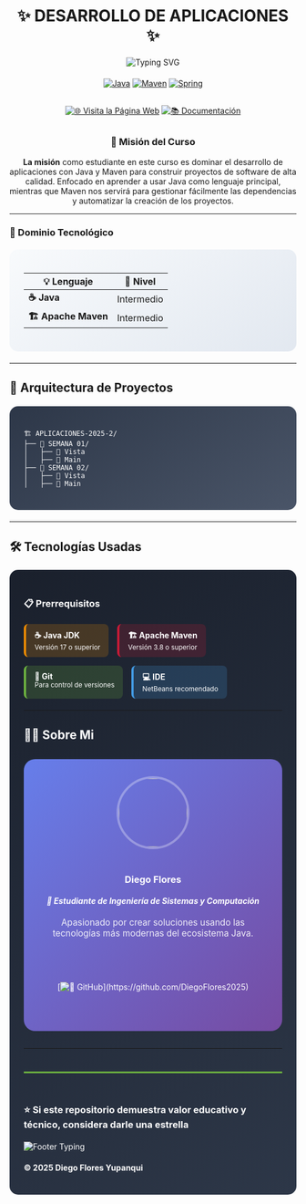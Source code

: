 <div align="center">

# ✨ ​DESARROLLO DE APLICACIONES ✨​

<div style="margin: 20px 0;">
  <img src="https://readme-typing-svg.herokuapp.com?font=Fira+Code&weight=500&size=24&duration=3000&pause=1000&color=6DB33F&center=true&vCenter=true&multiline=true&repeat=false&width=600&height=100&lines=Proyectos+en+Java+Maven;Con+Base+De+Datos" alt="Typing SVG" />
</div>

[![Java](https://img.shields.io/badge/Java-17+-ED8B00?style=for-the-badge&logo=openjdk&logoColor=white&labelColor=1a1a1a)](https://openjdk.java.net/)
[![Maven](https://img.shields.io/badge/Maven-3.8+-C71A36?style=for-the-badge&logo=apache-maven&logoColor=white&labelColor=1a1a1a)](https://maven.apache.org/)
[![Spring](https://img.shields.io/badge/Spring-6.0+-6DB33F?style=for-the-badge&logo=spring&logoColor=white&labelColor=1a1a1a)](https://spring.io/)

<div style="margin: 30px 0;">
  
[![🌐 Visita la Página Web](https://img.shields.io/badge/🌐_Visita_La_Página_Web-6DB33F?style=for-the-badge&labelColor=2d3748&color=48bb78)](https://diegoflores2025.github.io/aplicaciones2025)
[![📚 Documentación](https://img.shields.io/badge/📚_Mira_El_Repositorio-4299E1?style=for-the-badge&labelColor=2d3748&color=3182ce)](https://github.com/DiegoFlores2025/APLICACIONES-2025-2.git)

</div>

### 🥇​ Misión del Curso

**La misión**  como estudiante en este curso es dominar el desarrollo de aplicaciones con Java y Maven para construir proyectos de software de alta calidad. Enfocado en aprender a usar Java como lenguaje principal, mientras que Maven nos servirá para gestionar fácilmente las dependencias y automatizar la creación de los proyectos.

</div>

</div>

---

### 🎯 Dominio Tecnológico

<div style="background: linear-gradient(145deg, #f8fafc, #e2e8f0); padding: 25px; border-radius: 15px; margin: 20px 0;">

| 💡 Lenguaje | 🚀 Nivel | 
|----------------------|---------------------|
| **☕ Java** | Intermedio | <div style="background: linear-gradient(90deg, #ED8B00 0%, #FFA500 100%); height: 8px; border-radius: 4px; width: 90%;"></div> |
| **🏗️ Apache Maven** | Intermedio| <div style="background: linear-gradient(90deg, #C71A36 0%, #E91E63 100%); height: 8px; border-radius: 4px; width: 85%;"></div> |

</div>

---

## 📂 Arquitectura de Proyectos

<div style="background: linear-gradient(145deg, #2d3748, #4a5568); color: white; padding: 25px; border-radius: 15px; margin: 20px 0;">

```
🏗️ APLICACIONES-2025-2/
├── 📁 SEMANA 01/   
│   ├── 📁 Vista
│   ├── 📁 Main 
├── 📁 SEMANA 02/    
│   ├── 📁 Vista
│   ├── 📁 Main 

```

</div>

---

## 🛠️ Tecnologías Usadas

<div style="background: linear-gradient(145deg, #1a202c, #2d3748); color: white; padding: 25px; border-radius: 15px; margin: 20px 0;">

### 📋 Prerrequisitos

<div style="display: flex; flex-wrap: wrap; gap: 15px; margin: 20px 0;">
<div style="background: rgba(237, 139, 0, 0.2); padding: 10px 15px; border-radius: 8px; border-left: 4px solid #ED8B00;">
<strong>☕ Java JDK</strong><br>
<small>Versión 17 o superior</small>
</div>
<div style="background: rgba(199, 26, 54, 0.2); padding: 10px 15px; border-radius: 8px; border-left: 4px solid #C71A36;">
<strong>🏗️ Apache Maven</strong><br>
<small>Versión 3.8 o superior</small>
</div>
<div style="background: rgba(109, 179, 63, 0.2); padding: 10px 15px; border-radius: 8px; border-left: 4px solid #6DB33F;">
<strong>🔧 Git</strong><br>
<small>Para control de versiones</small>
</div>
<div style="background: rgba(66, 153, 225, 0.2); padding: 10px 15px; border-radius: 8px; border-left: 4px solid #4299E1;">
<strong>💻 IDE</strong><br>
<small>NetBeans recomendado</small>
</div>
</div>

---

## 👨‍💻 Sobre Mi

<div align="center">

<div style="background: linear-gradient(135deg, #667eea 0%, #764ba2 100%); padding: 30px; border-radius: 20px; margin: 30px 0; color: white;">

<img src="https://github.com/DiegoFlores2025.png" width="120" height="120" style="border-radius: 50%; border: 4px solid rgba(255,255,255,0.3); margin-bottom: 20px;" />

### **Diego Flores**
#### *🚀 Estudiante de Ingeniería de Sistemas y Computación*

<div style="margin: 20px 0; font-size: 1.1em; opacity: 0.9;">
Apasionado por crear soluciones usando las tecnologías más modernas del ecosistema Java.
</div><br>

<div style="display: flex; flex-wrap: wrap; justify-content: center; gap: 15px; margin: 25px 0;">

[![🐙 GitHub](https://img.shields.io/badge/🐙_GitHub-DiegoFlores2025-white?style=for-the-badge&labelColor=rgba(52,177,235,0.1)&color=rgba(255,255,255,0.8))](https://github.com/DiegoFlores2025)

</div>

</div>

</div>

---

<div style="border-top: 3px solid #6DB33F; padding-top: 30px; margin-top: 40px;">

### ⭐ **Si este repositorio demuestra valor educativo y técnico, considera darle una estrella**

<div style="margin: 20px 0;">
<img src="https://readme-typing-svg.herokuapp.com?font=Fira+Code&weight=400&size=16&duration=3000&pause=1000&color=6DB33F&center=true&vCenter=true&width=600&height=50&lines=Desarrollado+con+☕+Java+y+💚+pasión;Parte+del+curso+Desarrollo+de+Aplicaciones;Construido+para+la+excelencia+académica" alt="Footer Typing" />
</div>

**© 2025 Diego Flores Yupanqui**

</div>

</div>
